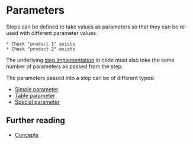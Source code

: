 # Parameters

Steps can be defined to take values as parameters so that they can be re-used with different parameter values.

```
* Check "product 1" exists
* Check "product 2" exists
```

The underlying [step implementation](../../language_features/step_implementations.md) in code must also take the same number of parameters as passed from the step.

The parameters passed into a step can be of different types:
- [Simple parameter](simple_parameters.md)
- [Table parameter](table_parameters.md)
- [Special parameter](special_parameters.md)

## Further reading
* [Concepts](../concepts.md)
